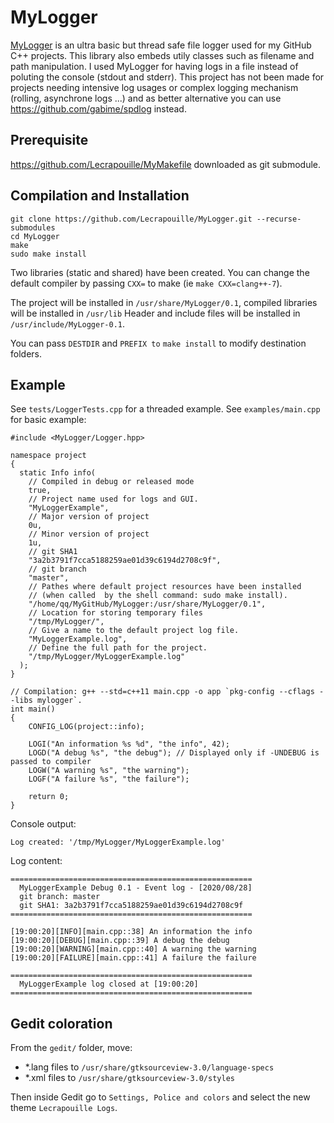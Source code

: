 # MyLogger

[MyLogger](https://github.com/Lecrapouille/MyLogger)
is an ultra basic but thread safe file logger used for my GitHub C++ projects.
This library also embeds utily classes such as filename and path manipulation.
I used MyLogger for having logs in a file instead of poluting the console
(stdout and stderr). This project has not been made for projects needing intensive
log usages or complex logging mechanism (rolling, asynchrone logs ...) and as better
alternative you can use https://github.com/gabime/spdlog instead.

## Prerequisite

https://github.com/Lecrapouille/MyMakefile downloaded as git submodule.

## Compilation and Installation

```
git clone https://github.com/Lecrapouille/MyLogger.git --recurse-submodules
cd MyLogger
make
sudo make install
```

Two libraries (static and shared) have been created. You can change the default compiler by passing `CXX=` to make (ie `make CXX=clang++-7`).

The project will be installed in `/usr/share/MyLogger/0.1`,
compiled libraries will be installed in `/usr/lib`
Header and include files will be installed in `/usr/include/MyLogger-0.1`.

You can pass `DESTDIR` and `PREFIX to` `make install` to modify destination folders.

## Example

See `tests/LoggerTests.cpp` for a threaded example.
See `examples/main.cpp` for basic example:

```
#include <MyLogger/Logger.hpp>

namespace project
{
  static Info info(
    // Compiled in debug or released mode
    true,
    // Project name used for logs and GUI.
    "MyLoggerExample",
    // Major version of project
    0u,
    // Minor version of project
    1u,
    // git SHA1
    "3a2b3791f7cca5188259ae01d39c6194d2708c9f",
    // git branch
    "master",
    // Pathes where default project resources have been installed
    // (when called  by the shell command: sudo make install).
    "/home/qq/MyGitHub/MyLogger:/usr/share/MyLogger/0.1",
    // Location for storing temporary files
    "/tmp/MyLogger/",
    // Give a name to the default project log file.
    "MyLoggerExample.log",
    // Define the full path for the project.
    "/tmp/MyLogger/MyLoggerExample.log"
  );
}

// Compilation: g++ --std=c++11 main.cpp -o app `pkg-config --cflags --libs mylogger`.
int main()
{
    CONFIG_LOG(project::info);

    LOGI("An information %s %d", "the info", 42);
    LOGD("A debug %s", "the debug"); // Displayed only if -UNDEBUG is passed to compiler
    LOGW("A warning %s", "the warning");
    LOGF("A failure %s", "the failure");

    return 0;
}
```

Console output:

```
Log created: '/tmp/MyLogger/MyLoggerExample.log'
```

Log content:

```
======================================================
  MyLoggerExample Debug 0.1 - Event log - [2020/08/28]
  git branch: master
  git SHA1: 3a2b3791f7cca5188259ae01d39c6194d2708c9f
======================================================

[19:00:20][INFO][main.cpp::38] An information the info
[19:00:20][DEBUG][main.cpp::39] A debug the debug
[19:00:20][WARNING][main.cpp::40] A warning the warning
[19:00:20][FAILURE][main.cpp::41] A failure the failure

======================================================
  MyLoggerExample log closed at [19:00:20]
======================================================
```

## Gedit coloration

From the `gedit/` folder, move:
- *.lang files to `/usr/share/gtksourceview-3.0/language-specs`
- *.xml files to `/usr/share/gtksourceview-3.0/styles`

Then inside Gedit go to `Settings, Police and colors` and select
the new theme `Lecrapouille Logs`.
